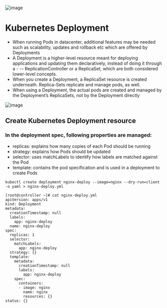 
![image](https://github.com/awsbatch/my-k8s/assets/110165635/ef60bcd1-6bb8-4203-9d56-d58ccb399996)



# Kubernetes Deployment

- When running Pods in datacenter, additional features may be needed such as scalability, updates and rollback etc which are offered by Deployments
- A Deployment is a higher-level resource meant for deploying applications and updating them declaratively, instead of doing it through a - -- ReplicationController or a ReplicaSet, which are both considered lower-level concepts.
- When you create a Deployment, a ReplicaSet resource is created underneath. Replica-Sets replicate and manage pods, as well.
- When using a Deployment, the actual pods are created and managed by the Deployment’s ReplicaSets, not by the Deployment directly


![image](https://github.com/awsbatch/my-k8s/assets/110165635/6df6902b-7d01-42e6-8a9f-7bf4f84e5302)


## Create Kubernetes Deployment resource

### In the deployment spec, following properties are managed:

- replicas: explains how many copies of each Pod should be running
- strategy: explains how Pods should be updated
- selector: uses matchLabels to identify how labels are matched against the Pod
- template: contains the pod specification and is used in a deployment to create Pods


```
kubectl create deployment nginx-deploy --image=nginx --dry-run=client -o yaml > nginx-deploy.yml
```

```
[root@controller ~]# cat nginx-deploy.yml
apiVersion: apps/v1
kind: Deployment
metadata:
  creationTimestamp: null
  labels:
    app: nginx-deploy
  name: nginx-deploy
spec:
  replicas: 1
  selector:
    matchLabels:
      app: nginx-deploy
  strategy: {}
  template:
    metadata:
      creationTimestamp: null
      labels:
        app: nginx-deploy
    spec:
      containers:
      - image: nginx
        name: nginx
        resources: {}
status: {}
```
